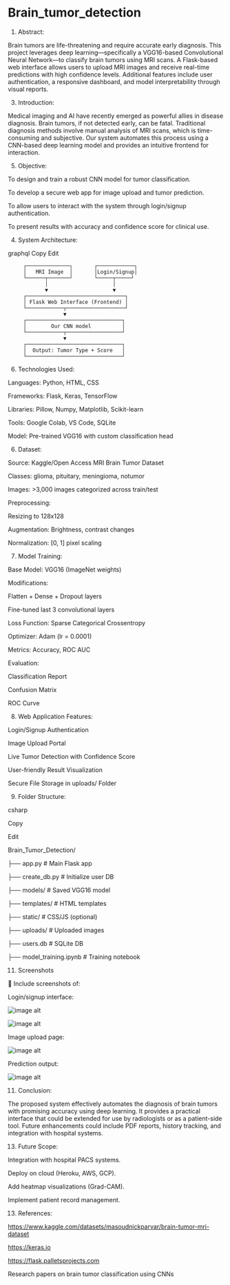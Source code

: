 # Brain_tumor_detection

1. Abstract:

Brain tumors are life-threatening and require accurate early diagnosis. This project leverages deep learning—specifically a VGG16-based Convolutional Neural Network—to classify brain tumors using MRI scans. A Flask-based web interface allows users to upload MRI images and receive real-time predictions with high confidence levels. Additional features include user authentication, a responsive dashboard, and model interpretability through visual reports.

3. Introduction:

Medical imaging and AI have recently emerged as powerful allies in disease diagnosis. Brain tumors, if not detected early, can be fatal. Traditional diagnosis methods involve manual analysis of MRI scans, which is time-consuming and subjective. Our system automates this process using a CNN-based deep learning model and provides an intuitive frontend for interaction.

5. Objective:

To design and train a robust CNN model for tumor classification.

To develop a secure web app for image upload and tumor prediction.

To allow users to interact with the system through login/signup authentication.

To present results with accuracy and confidence score for clinical use.

4. System Architecture:

graphql
Copy
Edit


         ┌──────────────┐       ┌────────────┐
         │   MRI Image  │       │Login/Signup│
         └──────┬───────┘       └─────┬─────┘
                │                     │
                ▼                     ▼
         ┌────────────────────────────────┐
         │ Flask Web Interface (Frontend) │
         └────────────┬───────────────────┘
                      ▼
         ┌───────────────────────────────┐
         │        Our CNN model          │
         └────────────┬──────────────────┘
                      ▼
         ┌───────────────────────────────┐
         │  Output: Tumor Type + Score   │
         └───────────────────────────────┘

   
6. Technologies Used:

Languages: Python, HTML, CSS

Frameworks: Flask, Keras, TensorFlow

Libraries: Pillow, Numpy, Matplotlib, Scikit-learn

Tools: Google Colab, VS Code, SQLite

Model: Pre-trained VGG16 with custom classification head


6. Dataset:

Source: Kaggle/Open Access MRI Brain Tumor Dataset

Classes: glioma, pituitary, meningioma, notumor

Images: >3,000 images categorized across train/test

Preprocessing:

Resizing to 128x128

Augmentation: Brightness, contrast changes

Normalization: [0, 1] pixel scaling


7. Model Training:

Base Model: VGG16 (ImageNet weights)

Modifications:

Flatten + Dense + Dropout layers

Fine-tuned last 3 convolutional layers

Loss Function: Sparse Categorical Crossentropy

Optimizer: Adam (lr = 0.0001)

Metrics: Accuracy, ROC AUC

Evaluation:

Classification Report

Confusion Matrix

ROC Curve


8. Web Application Features:

Login/Signup Authentication

Image Upload Portal

Live Tumor Detection with Confidence Score

User-friendly Result Visualization

Secure File Storage in uploads/ Folder


9. Folder Structure:

csharp

Copy

Edit

Brain_Tumor_Detection/

├── app.py                                        # Main Flask app

├── create_db.py                                 # Initialize user DB

├── models/                                     # Saved VGG16 model

├── templates/                                  # HTML templates

├── static/                                    # CSS/JS (optional)

├── uploads/                                  # Uploaded images

├── users.db                                 # SQLite DB

├── model_training.ipynb                    # Training notebook

11. Screenshots

📌 Include screenshots of:

Login/signup interface:

![image alt](https://github.com/Anibrata-Ghatak/Brain_tumor_detection/blob/main/Screenshot%202025-06-13%20161507.png)

![image alt](https://github.com/Anibrata-Ghatak/Brain_tumor_detection/blob/main/Screenshot%202025-06-13%20161630.png)

Image upload page:

![image alt](https://github.com/Anibrata-Ghatak/Brain_tumor_detection/blob/main/Screenshot%202025-06-13%20161525.png)

Prediction output:

![image alt](https://github.com/Anibrata-Ghatak/Brain_tumor_detection/blob/main/Screenshot%202025-06-13%20161609.png)

11. Conclusion:

The proposed system effectively automates the diagnosis of brain tumors with promising accuracy using deep learning. It provides a practical interface that could be extended for use by radiologists or as a patient-side tool. Future enhancements could include PDF reports, history tracking, and integration with hospital systems.

13. Future Scope:

Integration with hospital PACS systems.

Deploy on cloud (Heroku, AWS, GCP).

Add heatmap visualizations (Grad-CAM).

Implement patient record management.

13. References:

https://www.kaggle.com/datasets/masoudnickparvar/brain-tumor-mri-dataset

https://keras.io

https://flask.palletsprojects.com

Research papers on brain tumor classification using CNNs
